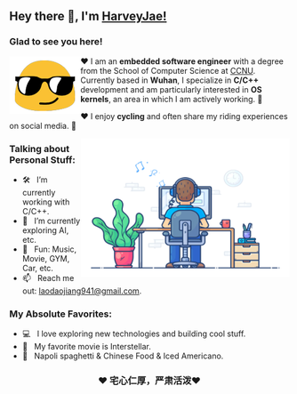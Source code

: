 ## Hey there 👋, I'm [HarveyJae!](https://github.com/HarveyJae/)



### Glad to see you here! 

<div align="center">
<img align="left" alt="" src="./images/emoji.gif" />

</div>

❤️ I am an **embedded software engineer** with a degree from the School of Computer Science at [CCNU](https://www.ccnu.edu.cn). Currently based in **Wuhan**, I specialize in **C/C++** development and am particularly interested in **OS kernels**, an area in which I am actively working. 🌟

❤️ I enjoy **cycling** and often share my riding experiences on social media. 🚀



<img align="right" height="250" width="375" alt="" src="./images/developer.gif" />

### Talking about Personal Stuff:

- 🛠 &nbsp; I’m currently working with C/C++.
- 🚀 &nbsp; I’m currently exploring AI, etc.
- 👾 &nbsp; Fun: Music, Movie, GYM, Car, etc.
- 📫 &nbsp; Reach me out: laodaojiang941@gmail.com.

### My Absolute Favorites:

- 💻 &nbsp; I love exploring new technologies and building cool stuff.
- 📰 &nbsp; My favorite movie is Interstellar.
- 🍕 &nbsp; Napoli spaghetti & Chinese Food & Iced Americano.

<div align="center">

### ❤️ 宅心仁厚，严肃活泼❤️

</div>
